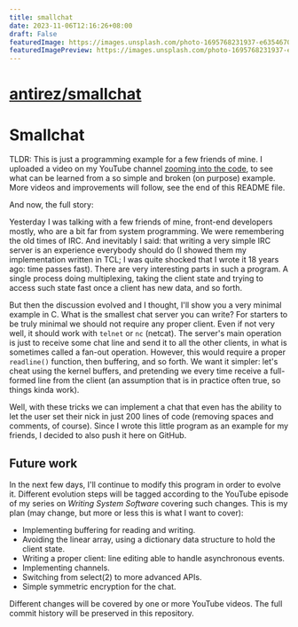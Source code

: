 ```yaml
---
title: smallchat
date: 2023-11-06T12:16:26+08:00
draft: False
featuredImage: https://images.unsplash.com/photo-1695768231937-e63546703b21?ixid=M3w0NjAwMjJ8MHwxfHJhbmRvbXx8fHx8fHx8fDE2OTkyNDQxMzN8&ixlib=rb-4.0.3
featuredImagePreview: https://images.unsplash.com/photo-1695768231937-e63546703b21?ixid=M3w0NjAwMjJ8MHwxfHJhbmRvbXx8fHx8fHx8fDE2OTkyNDQxMzN8&ixlib=rb-4.0.3
---
```


# [antirez/smallchat](https://github.com/antirez/smallchat)

# Smallchat

TLDR: This is just a programming example for a few friends of mine. I uploaded a video on my YouTube channel [zooming into the code](https://www.youtube.com/watch?v=eT02gzeLmF0), to see what can be learned from a so simple and broken (on purpose) example. More videos and improvements will follow, see the end of this README file.

And now, the full story:

Yesterday I was talking with a few friends of mine, front-end developers mostly, who are a bit far from system programming. We were remembering the old times of IRC. And inevitably I said: that writing a very simple IRC server is an experience everybody should do (I showed them my implementation written in TCL; I was quite shocked that I wrote it 18 years ago: time passes fast). There are very interesting parts in such a program. A single process doing multiplexing, taking the client state and trying to access such state fast once a client has new data, and so forth.

But then the discussion evolved and I thought, I'll show you a very minimal example in C. What is the smallest chat server you can write? For starters to be truly minimal we should not require any proper client. Even if not very well, it should work with `telnet` or `nc` (netcat). The server's main operation is just to receive some chat line and send it to all the other clients, in what is sometimes called a fan-out operation. However, this would require a proper `readline()` function, then buffering, and so forth. We want it simpler: let's cheat using the kernel buffers, and pretending we every time receive a full-formed line from the client (an assumption that is in practice often true, so things kinda work).

Well, with these tricks we can implement a chat that even has the ability to let the user set their nick in just 200 lines of code (removing spaces and comments, of course). Since I wrote this little program as an example for my friends, I decided to also push it here on GitHub.

## Future work

In the next few days, I'll continue to modify this program in order to evolve it. Different evolution steps will be tagged according to the YouTube episode of my series on *Writing System Software* covering such changes. This is my plan (may change, but more or less this is what I want to cover):

* Implementing buffering for reading and writing.
* Avoiding the linear array, using a dictionary data structure to hold the client state.
* Writing a proper client: line editing able to handle asynchronous events.
* Implementing channels.
* Switching from select(2) to more advanced APIs.
* Simple symmetric encryption for the chat.

Different changes will be covered by one or more YouTube videos. The full commit history will be preserved in this repository.

